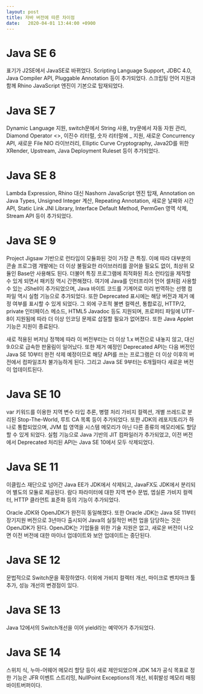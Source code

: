 ```yaml
---
layout: post
title: 자바 버전에 따른 차이점
date:	2020-04-01 13:44:00 +0900
---
```


# Java SE 6

표기가 J2SE에서 JavaSE로 바뀌었다.  Scripting Language Support, JDBC 4.0, Java Compiler API, Pluggable Annotation 등이 추가되었다. 스크립팅 언어 지원과 함께 Rhino JavaScript 엔진이 기본으로 탑재되었다.

#  Java SE 7

Dynamic Language 지원, switch문에서 String 사용, try문에서 자동 자원 관리, Diamond Operator <>, 이진수 리터럴, 숫자 리터럴에 _ 지원, 새로운 Concurrency API, 새로운 File NIO 라이브러리, Elliptic Curve Cryptography, Java2D를 위한 XRender, Upstream, Java Deployment Ruleset 등이 추가되었다.

# Java SE 8

Lambda Expression, Rhino 대신 Nashorn JavaScript 엔진 탑재, Annotation on Java Types, Unsigned Integer 계산, Repeating Annotation, 새로운 날짜와 시간 API, Static Link JNI Library, Interface Default Method, PermGen 영역 삭제, Stream API 등이 추가되었다.

#  Java SE 9

Project Jigsaw 기반으로 런타임이 모듈화된 것이 가장 큰 특징. 이에 따라 대부분의 콘솔 프로그램 개발에는 더 이상 불필요한 라이브러리를 끌어쓸 필요도 없이, 최상위 모듈인 Base만 사용해도 된다. 더불어 특징 프로그램에 최적화된 최소 런타임을 제작할 수 있게 되면서 패키징 역시 간편해졌다. 여기에 Java를 인터프리어 언어 셀처럼 사용할 수 있는 JShell이 추가되었으며, Java 바이트 코드를 기계어로 미리 번역하는 선행 컴파일 역시 실험 기능으로 추가되었다. 또한 Deprecated 표시에는 해당 버전과 제거 예정 여부를 표시할 수 있게 되었다. 그 외에 구조적 불변 컬렉션, 통합로깅, HTTP/2, private 인터페이스 메소드, HTML5 Javadoc 등도 지원되며, 프로퍼티 파일에 UTF-8이 지원됨에 따라 더 이상 인코딩 문제로 삽질할 필요가 없어졌다. 또한 Java Applet 기능은 지원이 종료된다. 

새로 적용된 버저닝 정책에 따라 이 버전부터는 더 이상 1.x 버전으로 내놓지 않고, 대신 9.0으로 급속한 판올림이 일어났다. 또한 제거 예정인 Deprecated API는 다음 버전인 Java SE 10부터 완전 삭제 예정이므로 해당 API를 쓰는 프로그램은 더 이상 이후의 버전에서 컴파일조차 불가능하게 된다. 그리고 Java SE 9부터는 6개월마다 새로운 버전이 업데이트된다.

#  Java SE 10

var 키워드를 이용한 지역 변수 타입 추론, 병렬 처리 가비지 컬렉션, 개별 쓰레드로 분리된 Stop-The-World, 루트 CA 목록 등이 추가되었다. 또한 JDK의 레포지토리가 하나로 통합되었으며, JVM 힙 영역을 시스템 메모리가 아닌 다른 종류의 메모리에도 할당할 수 있게 되었다. 실험 기능으로 Java 기반의 JIT 컴파일러가 추가되었고, 이전 버전에서 Deprecated 처리된 API는 Java SE 10에서 모두 삭제되었다.

#  Java SE 11

이클립스 재단으로 넘어간 Java EE가 JDK에서 삭제되고, JavaFX도 JDK에서 분리되어 별도의 모듈로 제공된다. 람다 파라미터에 대한 지역 변수 문법, 엡실론 가비지 컬렉터, HTTP 클라언트 표준화 등의 기능이 추가되었다.

Oracle JDK와 OpenJDK가 완전히 동일해졌다. 또한 Oracle JDK는 Java SE 11부터 장기지원 버전으로 3년마다 출시되어 Java의 실질적인 버전 업을 담당하는 것은 OpenJDK가 된다. OpenJDK는 기업들을 위한 기술 지원은 없고, 새로운 버전이 나오면 이전 버전에 대한 마이너 업데이트와 보안 업데이트는 중단된다.

#  Java SE 12

문법적으로 Switch문을 확장하였다. 이외에 가비지 컬렉터 개선, 마이크로 벤치마크 툴 추가, 성능 개선의 변경점이 있다.

 # Java SE 13

Java 12에서의 Switch개선을 이어 yield라는 예약어가 추가되었다.

# Java SE 14

스위치 식, 누마-어웨어 메모리 할당 등이 새로 제안되었으며 JDK 14가 공식 목표로 정한 기능은 JFR 이벤트 스트리밍, NullPoint Exceptions의 개선, 비휘발성 메모리 매핑 바이트버퍼이다.


